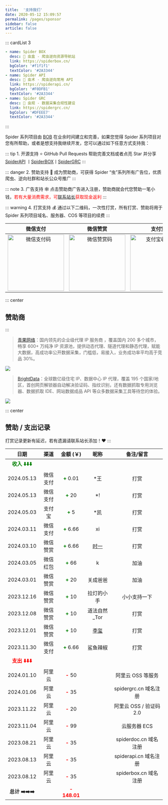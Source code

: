 ```yaml
---
title:  '支持我们'
date: 2020-05-12 15:09:57
permalink: /pages/sponsor
sidebar: false
article: false
---
```


::: cardList 3
```yaml
- name: Spider BOX
  desc: 🚀 虫盒 - 爬虫逆向资源导航站
  link: https://spiderbox.cn/
  bgColor: '#f1f1f1'
  textColor: '#2A3344'
- name: Spider API
  desc: 🚀 虫术 - 爬虫逆向常用 API
  link: https://spiderapi.cn/
  bgColor: '#F0DFB1'
  textColor: '#2A3344'
- name: Spider GRC
  desc: 🚀 虫规 - 数据采集合规性建设
  link: https://spidergrc.cn/
  bgColor: '#DFEEE7'
  textColor: '#2A3344'
```
:::

Spider 系列项目由 [BOB](https://www.itbob.cn/about/) 在业余时间建立和完善，如果您觉得 Spider 系列项目对您有所帮助，或者是想支持我继续开发，您可以通过如下任意方式支持我：

::: tip 1. 开源支持
:star: GitHub Pull Requests 帮助完善文档或者点亮 Star 并分享 [SpiderAPI](https://github.com/TRHX/SpiderApi) 丨[SpiderBOX](https://github.com/TRHX/SpiderBox)丨[SpiderGRC](https://github.com/TRHX/SpiderGRC)
:::

::: danger 2. 赞助支持
:tada: 成为赞助商，可获得 Spider “虫”系列所有广告位，优质爬虫、逆向社群和站长公众号推广
:::

::: note 3. 广告支持
:spider_web: 点击赞助商广告进入注册，赞助商就会代您赞助一笔小钱，<font color=red>若有大量消费需求，可[联系站长](/#💡-反馈交流)获取现金返利</font>
:::

::: warning 4. 打赏支持
:moneybag: 通过以下二维码，一次性打赏，所有打赏、赞助将用于 Spider 系列项目域名、服务器、COS 等项目的续费
:::

|                                                                         微信支付                                                                          |                                                                         微信赞赏                                                                          |                                                                         支付宝                                                                          |
|:-----------------------------------------------------------------------------------------------------------------------------------------------------:|:-----------------------------------------------------------------------------------------------------------------------------------------------------:|:----------------------------------------------------------------------------------------------------------------------------------------------------:|
| <a :href="$withBase('/img/qrcode/wxzf.png')" target="_blank"><img :src="$withBase('/img/qrcode/wxzf.png')" class="no-zoom" alt="微信支付码" width=180></a> | <a :href="$withBase('/img/qrcode/wxzs.png')" target="_blank"><img :src="$withBase('/img/qrcode/wxzs.png')" class="no-zoom" alt="微信赞赏码" width=180></a> | <a :href="$withBase('/img/qrcode/zfb.png')" target="_blank"><img :src="$withBase('/img/qrcode/zfb.png')" class="no-zoom" alt="支付宝收款码" width=180></a> |

::: center
## 赞助商
:::
> [青果网络](https://www.qg.net/product/proxyip.html?source=spiderapi-b)：国内领先的企业级代理 IP 服务商 ，覆盖国内 200 多个城市，畅享 600+ 万纯净 IP 资源池，提供动态代理、隧道代理和静态代理，赋能大数据，高成功率公开数据采集，门槛低，易接入，业务成功率平均高于竞品 30%。

<a href="https://www.qg.net/product/proxyip.html?source=spiderapi-b" target="_blank"><img src="https://static.spiderapi.cn/spiderbox/images/ads/qg3.jpg" class="no-zoom" style="border-radius: 2px;"></a>

> [BrightData](https://get.brightdata.com/17arn8)：全球数亿级住宅 IP、数据中心 IP 代理，覆盖 195 个国家/地区，首创网页解锁器自动解决验证码、指纹识别，还有数据抓取专用浏览器、数据抓取 IDE、网站数据成品 API 等众多数据采集工具等待您的体验。

<a href="https://get.brightdata.com/17arn8" target="_blank"><img src="https://static.spiderapi.cn/spiderbox/images/ads/brightdata2.png" class="no-zoom" style="border-radius: 2px;"></a>

::: center
## 赞助 / 支出记录
打赏记录更新有延迟，若有遗漏请联系站长添加！:heart:
:::



|                    日期                    |  渠道  |                金额 (￥)                 |                     昵称                      |       备注/留言       |
|:----------------------------------------:|:----:|:-------------------------------------:|:-------------------------------------------:|:-----------------:|
| <font color='green'>**收入 ⬇️⬇️⬇️**</font> |
|                2024.05.13                | 微信支付  | **<font color='green'>+</font>** 0.01 |                     *王                      |        打赏         |
|                2024.05.13                | 微信支付  |  **<font color='green'>+</font>** 20  |                     *!                      |        打赏         |
|                2024.05.03                | 支付宝  |  **<font color='green'>+</font>** 5   |                     *凯                      |        打赏         |
|                2024.03.11                | 微信支付 | **<font color='green'>+</font>** 6.66 |                     xi                      |        打赏         |
|                2024.03.10                | 微信赞赏 | **<font color='green'>+</font>** 6.66 | [时一](https://blog.csdn.net/weixin_43411585) |        打赏         |
|                2024.03.05                | 微信红包 |  **<font color='green'>+</font>** 66  |                      k                      |        加油         |
|                2024.03.01                | 微信赞赏 |  **<font color='green'>+</font>** 20  |                    关成爸爸                     |        加油         |
|                2023.12.16                | 微信赞赏 |  **<font color='green'>+</font>** 10  |                    拉灯的小手                    |      小小支持一下       |
|                2023.12.08                | 微信赞赏 |  **<font color='green'>+</font>** 10  |                  道法自然_Tor                   |        打赏         |
|                2023.12.01                | 微信赞赏 |  **<font color='green'>+</font>** 10  | [李玺](https://blog.csdn.net/weixin_43582101) |        打赏         |
|                2023.11.30                | 微信支付 | **<font color='green'>+</font>** 6.66 |                    鲨鱼辣椒                     |        打赏         |
|  <font color='red'>**支出 ⬇️⬇️⬇️**</font>  |
|                2024.01.10                | 阿里云  |   **<font color='red'>-</font>** 50   |                                             |    阿里云 OSS 等服务    |
|                2024.01.06                | 阿里云  |   **<font color='red'>-</font>** 35   |                                             | spidergrc.cn 域名注册 |
|                2023.11.22                | 阿里云  |   **<font color='red'>-</font>** 20   |                                             | 阿里云 OSS / 验证码 2.0 |
|                2023.11.04                | 阿里云  |   **<font color='red'>-</font>** 99   |                                             |     云服务器 ECS      |
|                2023.08.21                | 阿里云  |   **<font color='red'>-</font>** 35   |                                             | spiderdoc.cn 域名注册 |
|                2023.08.13                | 阿里云  |   **<font color='red'>-</font>** 35   |                                             | spiderapi.cn 域名注册 |
|                2023.08.12                | 阿里云  |   **<font color='red'>-</font>** 35   |                                             | spiderbox.cn 域名注册 |
|              **总计 ➡️➡️➡️**               |      | **<font color='red'>- 148.01</font>** |                                             |                   |

